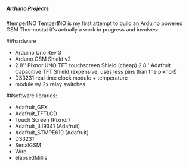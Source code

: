 ##### Arduino Projects

#temperINO
TemperINO is my first attempt to build an Arduino powered GSM Thermostat
it's actually a work in progress and involves:

##hardware
- Arduino Uno Rev 3
- Arduno GSM Shield v2
- 2.8'' Pixnor UNO TFT touchscreen Shield (cheap)
  2.8'' Adafruit Capacitive TFT Shield (expensive, uses less pins than the pixnor!)
- DS3231 real time clock module + temperature 
- module w/ 2x relay switches

##software
libraries:
- Adafruit_GFX
- Adafruit_TFTLCD
- Touch Screen (Pixnor)
- Adafruit_ILI9341  (Adafruit)
- Adafruit_STMPE610  (Adafruit)
- DS3231
- SerialGSM
- Wire
- elapsedMillis
